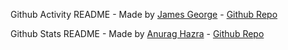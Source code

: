 Github Activity README - Made by [James George](https://github.com/jamesgeorge007) - [Github Repo](https://github.com/jamesgeorge007/github-activity-readme)

Github Stats README - Made by [Anurag Hazra](https://github.com/anuraghazra) - [Github Repo](https://github.com/anuraghazra/github-readme-stats)
